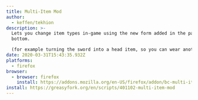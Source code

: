 ```yaml
---
title: Multi-Item Mod
author:
  - keffen/tekhion
description: >-
  Lets you change item types in-game using the new form added in the page
  bottom.

  (for example turning the sword into a head item, so you can wear another hand item with it without any problem)
date: 2020-03-31T15:43:35.932Z
platforms:
  - firefox
browser:
  - browser: firefox
    install: https://addons.mozilla.org/en-US/firefox/addon/bc-multi-item/
install: https://greasyfork.org/en/scripts/401102-multi-item-mod
---
```

